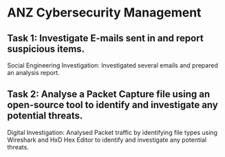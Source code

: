 # ANZ Cybersecurity Management

## Task 1: Investigate E-mails sent in and report suspicious items.
Social Engineering Investigation: Investigated several emails and prepared an analysis report.
## Task 2: Analyse a Packet Capture file using an open-source tool to identify and investigate any potential threats.
Digital Investigation: Analysed Packet traffic by identifying file types using Wireshark and HxD Hex Editor to identify and investigate any potential threats.
